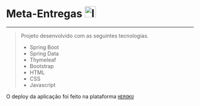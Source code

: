 # Meta-Entregas <img src="https://i.ibb.co/02QhfnK/logo-1-1.png" alt="Im" style="width:30px;" />

---

> Projeto desenvolvido com as seguintes tecnologias.
>
> - Spring Boot
> - Spring Data
> - Thymeleaf
> - Bootstrap
> - HTML
> - CSS
> - Javascript

O deploy da aplicação foi feito na plataforma  [`HEROKU`](https://meta-entregas.herokuapp.com/)

